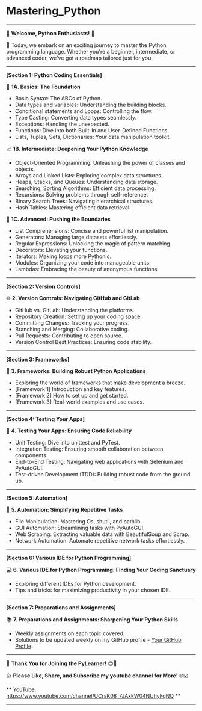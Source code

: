 # Mastering_Python
---
🎉 **Welcome, Python Enthusiasts!** 🐍

🚀 Today, we embark on an exciting journey to master the Python programming language. Whether you're a beginner, intermediate, or advanced coder, we've got a roadmap tailored just for you.

---

**[Section 1: Python Coding Essentials]**

📘 **1A. Basics: The Foundation**

  - Basic Syntax: The ABCs of Python.
  - Data types and variables: Understanding the building blocks.
  - Conditional statements and Loops: Controlling the flow.
  - Type Casting: Converting data types seamlessly.
  - Exceptions: Handling the unexpected.
  - Functions: Dive into both Built-In and User-Defined Functions.
  - Lists, Tuples, Sets, Dictionaries: Your data manipulation toolkit.

📈 **1B. Intermediate: Deepening Your Python Knowledge**

  - Object-Oriented Programming: Unleashing the power of classes and objects.
  - Arrays and Linked Lists: Exploring complex data structures.
  - Heaps, Stacks, and Queues: Understanding data storage.
  - Searching, Sorting Algorithms: Efficient data processing.
  - Recursions: Solving problems through self-reference.
  - Binary Search Trees: Navigating hierarchical structures.
  - Hash Tables: Mastering efficient data retrieval.

🚀 **1C. Advanced: Pushing the Boundaries**

  - List Comprehensions: Concise and powerful list manipulation.
  - Generators: Managing large datasets effortlessly.
  - Regular Expressions: Unlocking the magic of pattern matching.
  - Decorators: Elevating your functions.
  - Iterators: Making loops more Pythonic.
  - Modules: Organizing your code into manageable units.
  - Lambdas: Embracing the beauty of anonymous functions.

---

**[Section 2: Version Controls]**

🌐 **2. Version Controls: Navigating GitHub and GitLab**

  - GitHub vs. GitLab: Understanding the platforms.
  - Repository Creation: Setting up your coding space.
  - Committing Changes: Tracking your progress.
  - Branching and Merging: Collaborative coding.
  - Pull Requests: Contributing to open source.
  - Version Control Best Practices: Ensuring code stability.

---

**[Section 3: Frameworks]**

🔨 **3. Frameworks: Building Robust Python Applications**

  - Exploring the world of frameworks that make development a breeze.
  - [Framework 1] Introduction and key features.
  - [Framework 2] How to set up and get started.
  - [Framework 3] Real-world examples and use cases.

---

**[Section 4: Testing Your Apps]**

🧪 **4. Testing Your Apps: Ensuring Code Reliability**

  - Unit Testing: Dive into unittest and PyTest.
  - Integration Testing: Ensuring smooth collaboration between components.
  - End-to-End Testing: Navigating web applications with Selenium and PyAutoGUI.
  - Test-driven Development (TDD): Building robust code from the ground up.

---

**[Section 5: Automation]**

🤖 **5. Automation: Simplifying Repetitive Tasks**

  - File Manipulation: Mastering Os, shutil, and pathlib.
  - GUI Automation: Streamlining tasks with PyAutoGUI.
  - Web Scraping: Extracting valuable data with BeautifulSoup and Scrap.
  - Network Automation: Automate repetitive network tasks effortlessly.

---

**[Section 6: Various IDE for Python Programming]**

💻 **6. Various IDE for Python Programming: Finding Your Coding Sanctuary**

  - Exploring different IDEs for Python development.
  - Tips and tricks for maximizing productivity in your chosen IDE.

---

**[Section 7: Preparations and Assignments]**

📚 **7. Preparations and Assignments: Sharpening Your Python Skills**

  - Weekly assignments on each topic covered.
  - Solutions to be updated weekly on my GitHub profile - [Your GitHub Profile](https://github.com/SuccessIsOnTheWay).

---


🎉 **Thank You for Joining the PyLearner!** 😊🐍

👍 **Please Like, Share, and Subscribe my youtube channel for More!** 🌐☑️

** YouTube: https://www.youtube.com/channel/UCrsK08_7JAxkW04NUhykqNQ **


---


